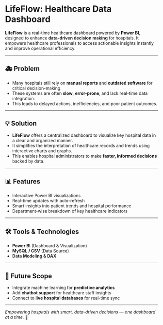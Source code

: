 # LifeFlow: Healthcare Data Dashboard

**LifeFlow** is a real-time healthcare dashboard powered by **Power BI**, designed to enhance **data-driven decision making** for hospitals. It empowers healthcare professionals to access actionable insights instantly and improve operational efficiency.

---

## 🚑 Problem

- Many hospitals still rely on **manual reports** and **outdated software** for critical decision-making.
- These systems are often **slow**, **error-prone**, and lack real-time data integration.
- This leads to delayed actions, inefficiencies, and poor patient outcomes.

---

## 💡 Solution

- **LifeFlow** offers a centralized dashboard to visualize key hospital data in a clear and organized manner.
- It simplifies the interpretation of healthcare records and trends using interactive charts and graphs.
- This enables hospital administrators to make **faster, informed decisions** backed by data.

---

## 📊 Features

-  Interactive Power BI visualizations
-  Real-time updates with auto-refresh
-  Smart insights into patient trends and hospital performance
-  Department-wise breakdown of key healthcare indicators

---

## 🛠️ Tools & Technologies

- **Power BI** (Dashboard & Visualization)
- **MySQL / CSV** (Data Source)
- **Data Modeling & DAX**

---

## 🧠 Future Scope

- Integrate machine learning for **predictive analytics**
- Add **chatbot support** for healthcare staff insights
- Connect to **live hospital databases** for real-time sync

---

*Empowering hospitals with smart, data-driven decisions — one dashboard at a time.* 💙

